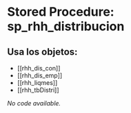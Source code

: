 # Stored Procedure: sp_rhh_distribucion

## Usa los objetos:
- [[rhh_dis_con]]
- [[rhh_dis_emp]]
- [[rhh_liqmes]]
- [[rhh_tbDistri]]

*No code available.*
